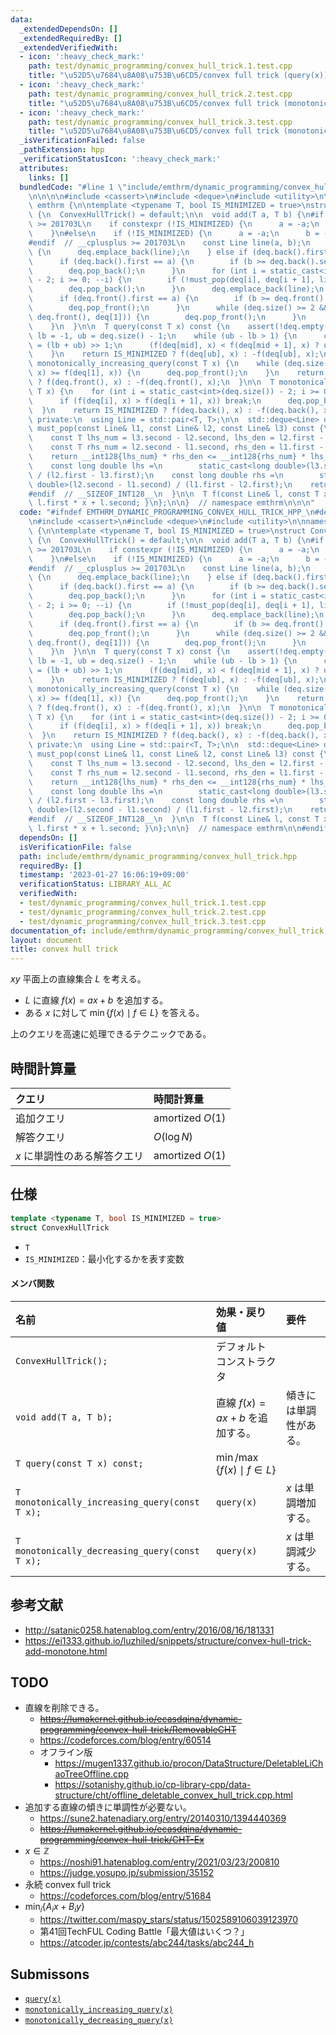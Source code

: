```yaml
---
data:
  _extendedDependsOn: []
  _extendedRequiredBy: []
  _extendedVerifiedWith:
  - icon: ':heavy_check_mark:'
    path: test/dynamic_programming/convex_hull_trick.1.test.cpp
    title: "\u52D5\u7684\u8A08\u753B\u6CD5/convex full trick (query(x))"
  - icon: ':heavy_check_mark:'
    path: test/dynamic_programming/convex_hull_trick.2.test.cpp
    title: "\u52D5\u7684\u8A08\u753B\u6CD5/convex full trick (monotonically_increasing_query(x))"
  - icon: ':heavy_check_mark:'
    path: test/dynamic_programming/convex_hull_trick.3.test.cpp
    title: "\u52D5\u7684\u8A08\u753B\u6CD5/convex full trick (monotonically_decreasing_query(x))"
  _isVerificationFailed: false
  _pathExtension: hpp
  _verificationStatusIcon: ':heavy_check_mark:'
  attributes:
    links: []
  bundledCode: "#line 1 \"include/emthrm/dynamic_programming/convex_hull_trick.hpp\"\
    \n\n\n\n#include <cassert>\n#include <deque>\n#include <utility>\n\nnamespace\
    \ emthrm {\n\ntemplate <typename T, bool IS_MINIMIZED = true>\nstruct ConvexHullTrick\
    \ {\n  ConvexHullTrick() = default;\n\n  void add(T a, T b) {\n#if __cplusplus\
    \ >= 201703L\n    if constexpr (!IS_MINIMIZED) {\n      a = -a;\n      b = -b;\n\
    \    }\n#else\n    if (!IS_MINIMIZED) {\n      a = -a;\n      b = -b;\n    }\n\
    #endif  // __cplusplus >= 201703L\n    const Line line(a, b);\n    if (deq.empty())\
    \ {\n      deq.emplace_back(line);\n    } else if (deq.back().first >= a) {\n\
    \      if (deq.back().first == a) {\n        if (b >= deq.back().second) return;\n\
    \        deq.pop_back();\n      }\n      for (int i = static_cast<int>(deq.size())\
    \ - 2; i >= 0; --i) {\n        if (!must_pop(deq[i], deq[i + 1], line)) break;\n\
    \        deq.pop_back();\n      }\n      deq.emplace_back(line);\n    } else {\n\
    \      if (deq.front().first == a) {\n        if (b >= deq.front().second) return;\n\
    \        deq.pop_front();\n      }\n      while (deq.size() >= 2 && must_pop(line,\
    \ deq.front(), deq[1])) {\n        deq.pop_front();\n      }\n      deq.emplace_front(line);\n\
    \    }\n  }\n\n  T query(const T x) const {\n    assert(!deq.empty());\n    int\
    \ lb = -1, ub = deq.size() - 1;\n    while (ub - lb > 1) {\n      const int mid\
    \ = (lb + ub) >> 1;\n      (f(deq[mid], x) < f(deq[mid + 1], x) ? ub : lb) = mid;\n\
    \    }\n    return IS_MINIMIZED ? f(deq[ub], x) : -f(deq[ub], x);\n  }\n\n  T\
    \ monotonically_increasing_query(const T x) {\n    while (deq.size() >= 2 && f(deq.front(),\
    \ x) >= f(deq[1], x)) {\n      deq.pop_front();\n    }\n    return IS_MINIMIZED\
    \ ? f(deq.front(), x) : -f(deq.front(), x);\n  }\n\n  T monotonically_decreasing_query(const\
    \ T x) {\n    for (int i = static_cast<int>(deq.size()) - 2; i >= 0; --i) {\n\
    \      if (f(deq[i], x) > f(deq[i + 1], x)) break;\n      deq.pop_back();\n  \
    \  }\n    return IS_MINIMIZED ? f(deq.back(), x) : -f(deq.back(), x);\n  }\n\n\
    \ private:\n  using Line = std::pair<T, T>;\n\n  std::deque<Line> deq;\n\n  bool\
    \ must_pop(const Line& l1, const Line& l2, const Line& l3) const {\n#ifdef __SIZEOF_INT128__\n\
    \    const T lhs_num = l3.second - l2.second, lhs_den = l2.first - l3.first;\n\
    \    const T rhs_num = l2.second - l1.second, rhs_den = l1.first - l2.first;\n\
    \    return __int128{lhs_num} * rhs_den <= __int128{rhs_num} * lhs_den;\n#else\n\
    \    const long double lhs =\n        static_cast<long double>(l3.second - l2.second)\
    \ / (l2.first - l3.first);\n    const long double rhs =\n        static_cast<long\
    \ double>(l2.second - l1.second) / (l1.first - l2.first);\n    return lhs <= rhs;\n\
    #endif  // __SIZEOF_INT128__\n  }\n\n  T f(const Line& l, const T x) const { return\
    \ l.first * x + l.second; }\n};\n\n}  // namespace emthrm\n\n\n"
  code: "#ifndef EMTHRM_DYNAMIC_PROGRAMMING_CONVEX_HULL_TRICK_HPP_\n#define EMTHRM_DYNAMIC_PROGRAMMING_CONVEX_HULL_TRICK_HPP_\n\
    \n#include <cassert>\n#include <deque>\n#include <utility>\n\nnamespace emthrm\
    \ {\n\ntemplate <typename T, bool IS_MINIMIZED = true>\nstruct ConvexHullTrick\
    \ {\n  ConvexHullTrick() = default;\n\n  void add(T a, T b) {\n#if __cplusplus\
    \ >= 201703L\n    if constexpr (!IS_MINIMIZED) {\n      a = -a;\n      b = -b;\n\
    \    }\n#else\n    if (!IS_MINIMIZED) {\n      a = -a;\n      b = -b;\n    }\n\
    #endif  // __cplusplus >= 201703L\n    const Line line(a, b);\n    if (deq.empty())\
    \ {\n      deq.emplace_back(line);\n    } else if (deq.back().first >= a) {\n\
    \      if (deq.back().first == a) {\n        if (b >= deq.back().second) return;\n\
    \        deq.pop_back();\n      }\n      for (int i = static_cast<int>(deq.size())\
    \ - 2; i >= 0; --i) {\n        if (!must_pop(deq[i], deq[i + 1], line)) break;\n\
    \        deq.pop_back();\n      }\n      deq.emplace_back(line);\n    } else {\n\
    \      if (deq.front().first == a) {\n        if (b >= deq.front().second) return;\n\
    \        deq.pop_front();\n      }\n      while (deq.size() >= 2 && must_pop(line,\
    \ deq.front(), deq[1])) {\n        deq.pop_front();\n      }\n      deq.emplace_front(line);\n\
    \    }\n  }\n\n  T query(const T x) const {\n    assert(!deq.empty());\n    int\
    \ lb = -1, ub = deq.size() - 1;\n    while (ub - lb > 1) {\n      const int mid\
    \ = (lb + ub) >> 1;\n      (f(deq[mid], x) < f(deq[mid + 1], x) ? ub : lb) = mid;\n\
    \    }\n    return IS_MINIMIZED ? f(deq[ub], x) : -f(deq[ub], x);\n  }\n\n  T\
    \ monotonically_increasing_query(const T x) {\n    while (deq.size() >= 2 && f(deq.front(),\
    \ x) >= f(deq[1], x)) {\n      deq.pop_front();\n    }\n    return IS_MINIMIZED\
    \ ? f(deq.front(), x) : -f(deq.front(), x);\n  }\n\n  T monotonically_decreasing_query(const\
    \ T x) {\n    for (int i = static_cast<int>(deq.size()) - 2; i >= 0; --i) {\n\
    \      if (f(deq[i], x) > f(deq[i + 1], x)) break;\n      deq.pop_back();\n  \
    \  }\n    return IS_MINIMIZED ? f(deq.back(), x) : -f(deq.back(), x);\n  }\n\n\
    \ private:\n  using Line = std::pair<T, T>;\n\n  std::deque<Line> deq;\n\n  bool\
    \ must_pop(const Line& l1, const Line& l2, const Line& l3) const {\n#ifdef __SIZEOF_INT128__\n\
    \    const T lhs_num = l3.second - l2.second, lhs_den = l2.first - l3.first;\n\
    \    const T rhs_num = l2.second - l1.second, rhs_den = l1.first - l2.first;\n\
    \    return __int128{lhs_num} * rhs_den <= __int128{rhs_num} * lhs_den;\n#else\n\
    \    const long double lhs =\n        static_cast<long double>(l3.second - l2.second)\
    \ / (l2.first - l3.first);\n    const long double rhs =\n        static_cast<long\
    \ double>(l2.second - l1.second) / (l1.first - l2.first);\n    return lhs <= rhs;\n\
    #endif  // __SIZEOF_INT128__\n  }\n\n  T f(const Line& l, const T x) const { return\
    \ l.first * x + l.second; }\n};\n\n}  // namespace emthrm\n\n#endif  // EMTHRM_DYNAMIC_PROGRAMMING_CONVEX_HULL_TRICK_HPP_\n"
  dependsOn: []
  isVerificationFile: false
  path: include/emthrm/dynamic_programming/convex_hull_trick.hpp
  requiredBy: []
  timestamp: '2023-01-27 16:06:19+09:00'
  verificationStatus: LIBRARY_ALL_AC
  verifiedWith:
  - test/dynamic_programming/convex_hull_trick.1.test.cpp
  - test/dynamic_programming/convex_hull_trick.2.test.cpp
  - test/dynamic_programming/convex_hull_trick.3.test.cpp
documentation_of: include/emthrm/dynamic_programming/convex_hull_trick.hpp
layout: document
title: convex hull trick
---
```


$xy$ 平面上の直線集合 $L$ を考える。

- $L$ に直線 $f(x) = ax + b$ を追加する。
- ある $x$ に対して $\min \lbrace f(x) \mid f \in L \rbrace$ を答える。

上のクエリを高速に処理できるテクニックである。


## 時間計算量

|クエリ|時間計算量|
|:--|:--|
|追加クエリ|amortized $O(1)$|
|解答クエリ|$O(\log{N})$|
|$x$ に単調性のある解答クエリ|amortized $O(1)$|


## 仕様

```cpp
template <typename T, bool IS_MINIMIZED = true>
struct ConvexHullTrick
```

- `T`
- `IS_MINIMIZED`：最小化するかを表す変数

#### メンバ関数

|名前|効果・戻り値|要件|
|:--|:--|:--|
|`ConvexHullTrick();`|デフォルトコンストラクタ||
|`void add(T a, T b);`|直線 $f(x) = ax + b$ を追加する。|傾きには単調性がある。|
|`T query(const T x) const;`|$\min \text{/} \max \lbrace f(x) \mid f \in L \rbrace$||
|`T monotonically_increasing_query(const T x);`|`query(x)`|$x$ は単調増加する。|
|`T monotonically_decreasing_query(const T x);`|`query(x)`|$x$ は単調減少する。|


## 参考文献

- http://satanic0258.hatenablog.com/entry/2016/08/16/181331
- https://ei1333.github.io/luzhiled/snippets/structure/convex-hull-trick-add-monotone.html


## TODO

- 直線を削除できる。
  - ~~https://lumakernel.github.io/ecasdqina/dynamic-programming/convex-hull-trick/RemovableCHT~~
  - https://codeforces.com/blog/entry/60514
  - オフライン版
    - https://mugen1337.github.io/procon/DataStructure/DeletableLiChaoTreeOffline.cpp
    - https://sotanishy.github.io/cp-library-cpp/data-structure/cht/offline_deletable_convex_hull_trick.cpp.html
- 追加する直線の傾きに単調性が必要ない。
  - https://sune2.hatenadiary.org/entry/20140310/1394440369
  - ~~https://lumakernel.github.io/ecasdqina/dynamic-programming/convex-hull-trick/CHT-Ex~~
- $x \in \mathbb{Z}$
  - https://noshi91.hatenablog.com/entry/2021/03/23/200810
  - https://judge.yosupo.jp/submission/35152
- 永続 convex full trick
  - https://codeforces.com/blog/entry/51684
- $\min_i \lbrace A_i x + B_i y \rbrace$
  - https://twitter.com/maspy_stars/status/1502589106039123970
  - 第41回TechFUL Coding Battle「最大値はいくつ？」
  - https://atcoder.jp/contests/abc244/tasks/abc244_h


## Submissons

- [`query(x)`](https://atcoder.jp/contests/dp/submissions/26064258)
- [`monotonically_increasing_query(x)`](https://atcoder.jp/contests/dp/submissions/26064281)
- [`monotonically_decreasing_query(x)`](https://atcoder.jp/contests/dp/submissions/26064320)
